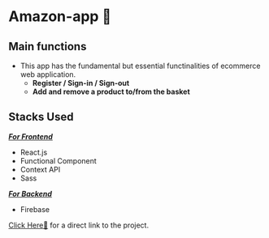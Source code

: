 # Amazon-app 🚀

## Main functions
- This app has the fundamental but essential functinalities of ecommerce web application. 
  - **Register / Sign-in / Sign-out**
  - **Add and remove a product to/from the basket**

## Stacks Used
<ins>***For Frontend***</ins>
- React.js
- Functional Component
- Context API
- Sass

<ins>***For Backend***</ins>
- Firebase

[Click Here🚀](amzn-app-86035.web.app) for a direct link to the project.
